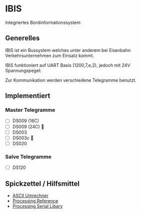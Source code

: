 # IBIS
Integriertes Bordinformationssystem

## Generelles
IBIS ist ein Bussystem welches unter anderem bei Eisenbahn Verkehrsunternehmen zum Einsatz kommt.

IBIS funktioniert auf UART Basis (1200,7,e,2), jedoch mit 24V Spannungspegel:

Zur Kommunikation werden verschiedene Telegramme benutzt.

## Implementiert
### Master Telegramme
- [ ] DS009 (16C)
- [ ] DS009 (24C) :memo:
- [ ] DS003
- [ ] DS003c :memo:
- [ ] DS020

### Salve Telegramme
- [ ] DS120


## Spickzettel / Hilfsmittel
- [ASCII Umrechner](https://gc.de/gc/ascii/)
- [Processing Reference](https://processing.org/reference)
- [Processing Serial Libary](https://processing.org/reference/libraries/serial/index.html)
